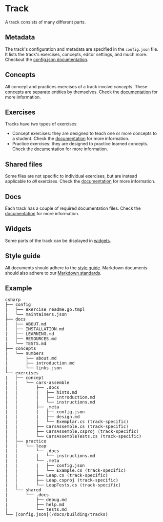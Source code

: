 # Track

A track consists of many different parts.

## Metadata

The track's configuration and metadata are specified in the `config.json` file. It lists the track's exercises, concepts, editor settings, and much more. Checkout the [config.json documentation](/docs/building/tracks/config-json).

## Concepts

All concept and practices exercises of a track involve _concepts_. These concepts are separate entities by themselves. Check the [documentation](/docs/building/tracks/concepts) for more information.

## Exercises

Tracks have two types of exercises:

- Concept exercises: they are designed to teach one or more concepts to a student. Check the [documentation](/docs/building/tracks/concept-exercises) for more information.
- Practice exercises: they are designed to practice learned concepts. Check the [documentation](/docs/building/tracks/practice-exercises) for more information.

## Shared files

Some files are not specific to individual exercises, but are instead applicable to _all_ exercises. Check the [documentation](/docs/building/tracks/shared-files) for more information.

## Docs

Each track has a couple of required documentation files. Check the [documentation](/docs/building/tracks/docs) for more information.

## Widgets

Some parts of the track can be displayed in [widgets](/docs/building/markdown/widgets).

## Style guide

All documents should adhere to the [style guide](/docs/building/markdown/style-guide). Markdown documents
should also adhere to our [Markdown standards](/docs/building/markdown/markdown).

## Example

<pre>
csharp
├── config
|   ├── exercise_readme.go.tmpl
|   └── maintainers.json
├── docs
|   ├── ABOUT.md
|   ├── INSTALLATION.md
|   ├── LEARNING.md
|   ├── RESOURCES.md
|   └── TESTS.md
├── concepts
|   └── numbers
|       ├── about.md
|       ├── introduction.md
|       └── links.json
└── exercises
|   ├── concept
|   |   └── cars-assemble
|   |       ├── .docs
|   |       |   ├── hints.md
|   |       |   ├── introduction.md
|   |       |   └── instructions.md
|   |       ├── .meta
|   |       |   ├── config.json
|   |       |   ├── design.md
|   |       |   └── Exemplar.cs (track-specific)
|   |       ├── CarsAssemble.cs (track-specific)
|   |       ├── CarsAssemble.csproj (track-specific)
|   |       └── CarsAssembleTests.cs (track-specific)
|   ├── practice
|   |   └── leap
|   |       └── .docs
|   |       |   └── instructions.md
|   |       └── .meta
|   |       |   ├── config.json
|   |       |   └── Example.cs (track-specific)
|   |       ├── Leap.cs (track-specific)
|   |       ├── Leap.csproj (track-specific)
|   |       └── LeapTests.cs (track-specific)
|   └── shared
|       └── .docs
|           ├── debug.md
|           ├── help.md
|           └── tests.md
└── [config.json](/docs/building/tracks)
</pre>
